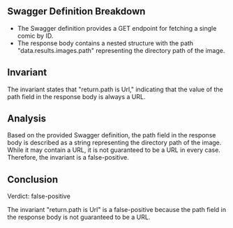## Swagger Definition Breakdown
- The Swagger definition provides a GET endpoint for fetching a single comic by ID.
- The response body contains a nested structure with the path "data.results.images.path" representing the directory path of the image.

## Invariant
The invariant states that "return.path is Url," indicating that the value of the path field in the response body is always a URL.

## Analysis
Based on the provided Swagger definition, the path field in the response body is described as a string representing the directory path of the image. While it may contain a URL, it is not guaranteed to be a URL in every case. Therefore, the invariant is a false-positive.

## Conclusion
Verdict: false-positive

The invariant "return.path is Url" is a false-positive because the path field in the response body is not guaranteed to be a URL.

